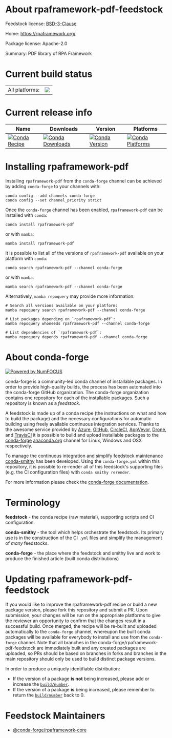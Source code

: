 About rpaframework-pdf-feedstock
================================

Feedstock license: [BSD-3-Clause](https://github.com/conda-forge/rpaframework-pdf-feedstock/blob/main/LICENSE.txt)

Home: https://rpaframework.org/

Package license: Apache-2.0

Summary: PDF library of RPA Framework

Current build status
====================


<table><tr><td>All platforms:</td>
    <td>
      <a href="https://dev.azure.com/conda-forge/feedstock-builds/_build/latest?definitionId=12214&branchName=main">
        <img src="https://dev.azure.com/conda-forge/feedstock-builds/_apis/build/status/rpaframework-pdf-feedstock?branchName=main">
      </a>
    </td>
  </tr>
</table>

Current release info
====================

| Name | Downloads | Version | Platforms |
| --- | --- | --- | --- |
| [![Conda Recipe](https://img.shields.io/badge/recipe-rpaframework--pdf-green.svg)](https://anaconda.org/conda-forge/rpaframework-pdf) | [![Conda Downloads](https://img.shields.io/conda/dn/conda-forge/rpaframework-pdf.svg)](https://anaconda.org/conda-forge/rpaframework-pdf) | [![Conda Version](https://img.shields.io/conda/vn/conda-forge/rpaframework-pdf.svg)](https://anaconda.org/conda-forge/rpaframework-pdf) | [![Conda Platforms](https://img.shields.io/conda/pn/conda-forge/rpaframework-pdf.svg)](https://anaconda.org/conda-forge/rpaframework-pdf) |

Installing rpaframework-pdf
===========================

Installing `rpaframework-pdf` from the `conda-forge` channel can be achieved by adding `conda-forge` to your channels with:

```
conda config --add channels conda-forge
conda config --set channel_priority strict
```

Once the `conda-forge` channel has been enabled, `rpaframework-pdf` can be installed with `conda`:

```
conda install rpaframework-pdf
```

or with `mamba`:

```
mamba install rpaframework-pdf
```

It is possible to list all of the versions of `rpaframework-pdf` available on your platform with `conda`:

```
conda search rpaframework-pdf --channel conda-forge
```

or with `mamba`:

```
mamba search rpaframework-pdf --channel conda-forge
```

Alternatively, `mamba repoquery` may provide more information:

```
# Search all versions available on your platform:
mamba repoquery search rpaframework-pdf --channel conda-forge

# List packages depending on `rpaframework-pdf`:
mamba repoquery whoneeds rpaframework-pdf --channel conda-forge

# List dependencies of `rpaframework-pdf`:
mamba repoquery depends rpaframework-pdf --channel conda-forge
```


About conda-forge
=================

[![Powered by
NumFOCUS](https://img.shields.io/badge/powered%20by-NumFOCUS-orange.svg?style=flat&colorA=E1523D&colorB=007D8A)](https://numfocus.org)

conda-forge is a community-led conda channel of installable packages.
In order to provide high-quality builds, the process has been automated into the
conda-forge GitHub organization. The conda-forge organization contains one repository
for each of the installable packages. Such a repository is known as a *feedstock*.

A feedstock is made up of a conda recipe (the instructions on what and how to build
the package) and the necessary configurations for automatic building using freely
available continuous integration services. Thanks to the awesome service provided by
[Azure](https://azure.microsoft.com/en-us/services/devops/), [GitHub](https://github.com/),
[CircleCI](https://circleci.com/), [AppVeyor](https://www.appveyor.com/),
[Drone](https://cloud.drone.io/welcome), and [TravisCI](https://travis-ci.com/)
it is possible to build and upload installable packages to the
[conda-forge](https://anaconda.org/conda-forge) [anaconda.org](https://anaconda.org/)
channel for Linux, Windows and OSX respectively.

To manage the continuous integration and simplify feedstock maintenance
[conda-smithy](https://github.com/conda-forge/conda-smithy) has been developed.
Using the ``conda-forge.yml`` within this repository, it is possible to re-render all of
this feedstock's supporting files (e.g. the CI configuration files) with ``conda smithy rerender``.

For more information please check the [conda-forge documentation](https://conda-forge.org/docs/).

Terminology
===========

**feedstock** - the conda recipe (raw material), supporting scripts and CI configuration.

**conda-smithy** - the tool which helps orchestrate the feedstock.
                   Its primary use is in the construction of the CI ``.yml`` files
                   and simplify the management of *many* feedstocks.

**conda-forge** - the place where the feedstock and smithy live and work to
                  produce the finished article (built conda distributions)


Updating rpaframework-pdf-feedstock
===================================

If you would like to improve the rpaframework-pdf recipe or build a new
package version, please fork this repository and submit a PR. Upon submission,
your changes will be run on the appropriate platforms to give the reviewer an
opportunity to confirm that the changes result in a successful build. Once
merged, the recipe will be re-built and uploaded automatically to the
`conda-forge` channel, whereupon the built conda packages will be available for
everybody to install and use from the `conda-forge` channel.
Note that all branches in the conda-forge/rpaframework-pdf-feedstock are
immediately built and any created packages are uploaded, so PRs should be based
on branches in forks and branches in the main repository should only be used to
build distinct package versions.

In order to produce a uniquely identifiable distribution:
 * If the version of a package **is not** being increased, please add or increase
   the [``build/number``](https://docs.conda.io/projects/conda-build/en/latest/resources/define-metadata.html#build-number-and-string).
 * If the version of a package **is** being increased, please remember to return
   the [``build/number``](https://docs.conda.io/projects/conda-build/en/latest/resources/define-metadata.html#build-number-and-string)
   back to 0.

Feedstock Maintainers
=====================

* [@conda-forge/rpaframework-core](https://github.com/orgs/conda-forge/teams/rpaframework-core/)

